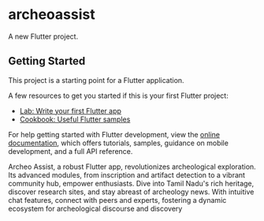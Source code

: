 # archeoassist

A new Flutter project.

## Getting Started

This project is a starting point for a Flutter application.

A few resources to get you started if this is your first Flutter project:

- [Lab: Write your first Flutter app](https://docs.flutter.dev/get-started/codelab)
- [Cookbook: Useful Flutter samples](https://docs.flutter.dev/cookbook)

For help getting started with Flutter development, view the
[online documentation](https://docs.flutter.dev/), which offers tutorials,
samples, guidance on mobile development, and a full API reference.

Archeo Assist, a robust Flutter app, revolutionizes archeological exploration. Its advanced modules, from inscription and artifact detection to a vibrant community hub, empower enthusiasts. Dive into Tamil Nadu's rich heritage, discover research sites, and stay abreast of archeology news. With intuitive chat features, connect with peers and experts, fostering a dynamic ecosystem for archeological discourse and discovery
